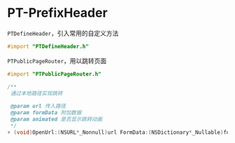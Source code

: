 # PT-PrefixHeader

`PTDefineHeader`，引入常用的自定义方法

```Objective-C
#import "PTDefineHeader.h"
```

`PTPublicPageRouter`，用以跳转页面

```Objective-C
#import "PTPublicPageRouter.h"

/**
 通过本地路径实现跳转
 
 @param url 传入路径
 @param formData 附加数据
 @param animated 是否显示跳转动画
 */
+ (void)OpenUrl:(NSURL*_Nonnull)url FormData:(NSDictionary*_Nullable)formData  Animated:(BOOL)animated;
```
 
 
